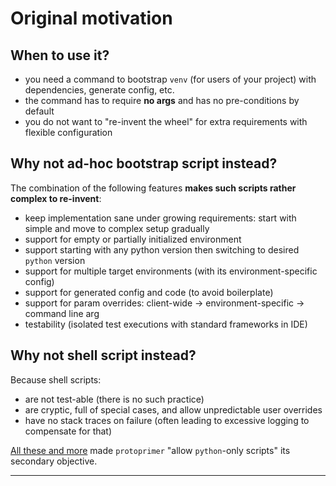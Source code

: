 
# Original motivation

## When to use it?

*   you need a command to bootstrap `venv` (for users of your project) with dependencies, generate config, etc.
*   the command has to require **no args** and has no pre-conditions by default
*   you do not want to "re-invent the wheel" for extra requirements with flexible configuration

## Why **not** ad-hoc bootstrap script instead?

The combination of the following features **makes such scripts rather complex to re-invent**:

*   keep implementation sane under growing requirements: start with simple and move to complex setup gradually
*   support for empty or partially initialized environment
*   support starting with any python version then switching to desired `python` version
*   support for multiple target environments (with its environment-specific config)
*   support for generated config and code (to avoid boilerplate)
*   support for param overrides: client-wide → environment-specific → command line arg
*   testability (isolated test executions with standard frameworks in IDE)

## Why **not** shell script instead?

Because shell scripts:

*   are not test-able (there is no such practice)
*   are cryptic, full of special cases, and allow unpredictable user overrides
*   have no stack traces on failure (often leading to excessive logging to compensate for that)

[All these and more][FT_44_72_60_67.python_vs_shell.md] made `protoprimer` "allow `python`-only scripts" its secondary objective.

---

[readme.md]: original_motivation.md
[SOLID_wiki]: https://en.wikipedia.org/wiki/SOLID
[DAG_wiki]: https://en.wikipedia.org/wiki/Directed_acyclic_graph
[FT_44_72_60_67.python_vs_shell.md]: ../feature_topic/FT_44_72_60_67.python_vs_shell.md
[FT_57_87_94_94.bootstrap_process.md]: ../feature_topic/FT_57_87_94_94.bootstrap_process.md
